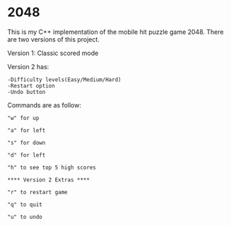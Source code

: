 # 2048

This is my C++ implementation of the mobile hit puzzle game 2048. There are two versions of this project.

Version 1:
Classic scored mode

Version 2 has:

    -Difficulty levels(Easy/Medium/Hard)
    -Restart option
    -Undo button

Commands are as follow:

    "w" for up

    "a" for left

    "s" for down

    "d" for left

    "h" to see top 5 high scores

    **** Version 2 Extras ****

    "r" to restart game

    "q" to quit

    "u" to undo

